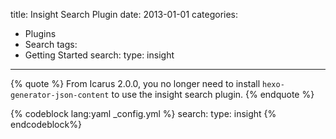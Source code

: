 title: Insight Search Plugin
date: 2013-01-01
categories:
- Plugins
- Search
tags:
- Getting Started
search:
    type: insight
---

{% quote %}
From Icarus 2.0.0, you no longer need to install <code>hexo-generator-json-content</code> to use the insight search plugin.
{% endquote %}

{% codeblock lang:yaml _config.yml %}
search:
    type: insight
{% endcodeblock%}
